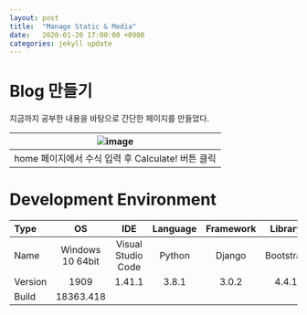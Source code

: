 ```yaml
---
layout: post
title:  "Manage Static & Media"
date:   2020-01-20 17:00:00 +0900
categories: jekyll update
---
```

# Blog 만들기
지금까지 공부한 내용을 바탕으로 간단한 페이지를 만들었다.

| ![image](https://hwangsb.github.io/assets/images/2020-01-20-django-static-and-media/django_static_and_media_0.png) |
|:--:|
| home 페이지에서 수식 입력 후 Calculate! 버튼 클릭 |


# Development Environment

| Type | OS | IDE | Language | Framework | Library |
|:--|:--:|:--:|:--:|:--:|:--:|
| Name | Windows 10 64bit | Visual Studio Code | Python | Django | Bootstrap |
| Version | 1909 | 1.41.1 | 3.8.1 | 3.0.2 | 4.4.1 |
| Build | 18363.418 |
